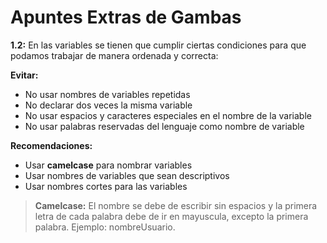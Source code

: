# Apuntes Extras de Gambas

**1.2:** En las variables se tienen que cumplir ciertas condiciones para que podamos trabajar de manera ordenada y correcta:

**Evitar:**

- No usar nombres de variables repetidas
- No declarar dos veces la misma variable
- No usar espacios y caracteres especiales en el nombre de la variable
- No usar palabras reservadas del lenguaje como nombre de variable

**Recomendaciones:**
- Usar **camelcase** para nombrar variables
- Usar nombres de variables que sean descriptivos
- Usar nombres cortes para las variables

> **Camelcase:** El nombre se debe de escribir sin espacios y la primera letra de cada palabra debe de ir en mayuscula, excepto la primera palabra. Ejemplo: nombreUsuario.
